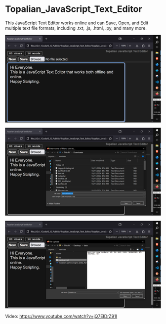 # Topalian_JavaScript_Text_Editor
This JavaScript Text Editor works online and can Save, Open, and Edit multiple text file formats, including .txt, .js, .html, .py, and many more.

![tjste001](https://github.com/ChristopherTopalian/Topalian_JavaScript_Text_Editor/blob/main/Topalian_JavaScript_Text_Editor/src/_instructions/screenshots/tjste001.PNG)


![tjste002](https://github.com/ChristopherTopalian/Topalian_JavaScript_Text_Editor/blob/main/Topalian_JavaScript_Text_Editor/src/_instructions/screenshots/tjste002.PNG)

![tjste003](https://github.com/ChristopherTopalian/Topalian_JavaScript_Text_Editor/blob/main/Topalian_JavaScript_Text_Editor/src/_instructions/screenshots/tjste003.PNG)

Video: https://www.youtube.com/watch?v=jQ7EIDrZ91I


